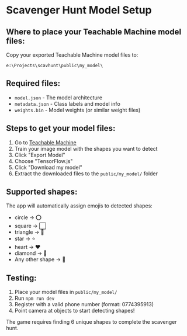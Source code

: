 # Scavenger Hunt Model Setup

## Where to place your Teachable Machine model files:

Copy your exported Teachable Machine model files to:

```
e:\Projects\scavhunt\public\my_model\
```

## Required files:

- `model.json` - The model architecture
- `metadata.json` - Class labels and model info
- `weights.bin` - Model weights (or similar weight files)

## Steps to get your model files:

1. Go to [Teachable Machine](https://teachablemachine.withgoogle.com/)
2. Train your image model with the shapes you want to detect
3. Click "Export Model"
4. Choose "TensorFlow.js"
5. Click "Download my model"
6. Extract the downloaded files to the `public/my_model/` folder

## Supported shapes:

The app will automatically assign emojis to detected shapes:

- circle → ⭕
- square → ⬜
- triangle → 🔺
- star → ⭐
- heart → ❤️
- diamond → 💎
- Any other shape → 🔷

## Testing:

1. Place your model files in `public/my_model/`
2. Run `npm run dev`
3. Register with a valid phone number (format: 0774395913)
4. Point camera at objects to start detecting shapes!

The game requires finding 6 unique shapes to complete the scavenger hunt.
